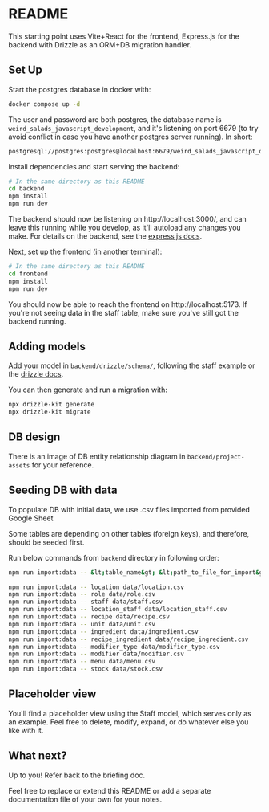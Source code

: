 # README

This starting point uses Vite+React for the frontend, Express.js for the backend with Drizzle as an ORM+DB migration handler.

## Set Up

Start the postgres database in docker with:

```bash
docker compose up -d
```

The user and password are both postgres, the database name is `weird_salads_javascript_development`, and it's listening on port 6679 (to try avoid conflict in case you have another postgres server running). In short:

```bash
postgresql://postgres:postgres@localhost:6679/weird_salads_javascript_development
```

Install dependencies and start serving the backend:

```bash
# In the same directory as this README
cd backend
npm install
npm run dev
```

The backend should now be listening on http://localhost:3000/, and can leave this running while you develop, as it'll autoload any changes you make. For details on the backend, see the [express js docs](https://expressjs.com/).

Next, set up the frontend (in another terminal):

```bash
# In the same directory as this README
cd frontend
npm install
npm run dev
```

You should now be able to reach the frontend on http://localhost:5173. If you're not seeing data in the staff table, make sure you've still got the backend running.

## Adding models

Add your model in `backend/drizzle/schema/`, following the staff example or the [drizzle docs](https://orm.drizzle.team/docs/get-started/postgresql-new#step-4---create-a-table).

You can then generate and run a migration with:

```bash
npx drizzle-kit generate
npx drizzle-kit migrate
```

## DB design
There is an image of DB entity relationship diagram in `backend/project-assets` for your reference.

## Seeding DB with data
To populate DB with initial data, we use .csv files imported from provided Google Sheet

Some tables are depending on other tables (foreign keys), and therefore, should be seeded first.

Run below commands from `backend` directory in following order:

```bash
npm run import:data -- &lt;table_name&gt; &lt;path_to_file_for_import&gt;
```

```bash
npm run import:data -- location data/location.csv
npm run import:data -- role data/role.csv
npm run import:data -- staff data/staff.csv
npm run import:data -- location_staff data/location_staff.csv
npm run import:data -- recipe data/recipe.csv
npm run import:data -- unit data/unit.csv
npm run import:data -- ingredient data/ingredient.csv
npm run import:data -- recipe_ingredient data/recipe_ingredient.csv
npm run import:data -- modifier_type data/modifier_type.csv
npm run import:data -- modifier data/modifier.csv
npm run import:data -- menu data/menu.csv
npm run import:data -- stock data/stock.csv
```

## Placeholder view

You'll find a placeholder view using the Staff model, which serves only as an example. Feel free to delete, modify, expand, or do whatever else you like with it.

## What next?

Up to you! Refer back to the briefing doc.

Feel free to replace or extend this README or add a separate documentation file of your own for your notes.
